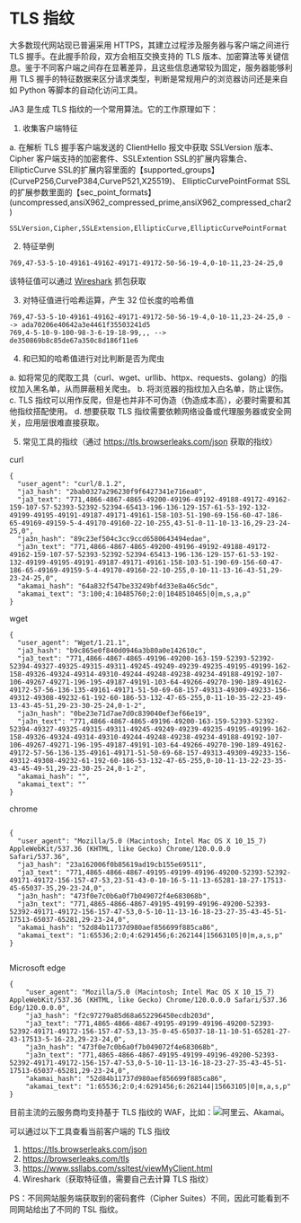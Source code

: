 # TLS 指纹

<ImgView title="TLS 指纹" url="https://z.wiki/autoupload/20240113/o2WU.186X163-image.png" />

大多数现代网站现已普遍采用 HTTPS，其建立过程涉及服务器与客户端之间进行 TLS 握手。在此握手阶段，双方会相互交换支持的 TLS 版本、加密算法等关键信息。鉴于不同客户端之间存在显著差异，且这些信息通常较为固定，服务器能够利用 TLS 握手的特征数据来区分请求类型，判断是常规用户的浏览器访问还是来自如 Python 等脚本的自动化访问工具。

JA3 是生成 TLS 指纹的一个常用算法。它的工作原理如下：

1. 收集客户端特征

  a. 在解析 TLS 握手客户端发送的 ClientHello 报文中获取 SSLVersion 版本、Cipher 客户端支持的加密套件、SSLExtention SSL的扩展内容集合、 EllipticCurve SSL的扩展内容里面的【supported_groups】(CurveP256,CurveP384,CurveP521,X25519)、 EllipticCurvePointFormat SSL的扩展参数里面的【sec_point_formats】(uncompressed,ansiX962_compressed_prime,ansiX962_compressed_char2)


```
SSLVersion,Cipher,SSLExtension,EllipticCurve,EllipticCurvePointFormat
```

2. 特征举例

```
769,47-53-5-10-49161-49162-49171-49172-50-56-19-4,0-10-11,23-24-25,0
```

该特征值可以通过 [Wireshark](https://www.wireshark.org/) 抓包获取


<ImgView title="TLS 指纹" url="https://6.z.wiki/autoupload/20240113/XiPV.760X1248-image.png" />

<ImgView title="TLS 指纹" url="https://5.z.wiki/autoupload/20240113/o3vv.611X998-image.png" />

3. 对特征值进行哈希运算，产生 32 位长度的哈希值

  ```
769,47-53-5-10-49161-49162-49171-49172-50-56-19-4,0-10-11,23-24-25,0 --> ada70206e40642a3e4461f35503241d5
769,4-5-10-9-100-98-3-6-19-18-99,,, --> de350869b8c85de67a350c8d186f11e6
  ```

4. 和已知的哈希值进行对比判断是否为爬虫

  a. 如将常见的爬取工具（curl、wget、urllib、httpx、requests、golang）的指纹加入黑名单，从而屏蔽相关爬虫。
  b. 将浏览器的指纹加入白名单，防止误伤。
  c. TLS 指纹可以用作反爬，但是也并非不可伪造（伪造成本高），必要时需要和其他指纹搭配使用。
  d. 想要获取 TLS 指纹需要依赖网络设备或代理服务器或安全网关，应用层很难直接获取。


5. 常见工具的指纹（通过 https://tls.browserleaks.com/json 获取的指纹）


curl

```
{
  "user_agent": "curl/8.1.2",
  "ja3_hash": "2bab0327a296230f9f6427341e716ea0",
  "ja3_text": "771,4866-4867-4865-49200-49196-49192-49188-49172-49162-159-107-57-52393-52392-52394-65413-196-136-129-157-61-53-192-132-49199-49195-49191-49187-49171-49161-158-103-51-190-69-156-60-47-186-65-49169-49159-5-4-49170-49160-22-10-255,43-51-0-11-10-13-16,29-23-24-25,0",
  "ja3n_hash": "89c23ef504c3cc9ccd6580643494edae",
  "ja3n_text": "771,4866-4867-4865-49200-49196-49192-49188-49172-49162-159-107-57-52393-52392-52394-65413-196-136-129-157-61-53-192-132-49199-49195-49191-49187-49171-49161-158-103-51-190-69-156-60-47-186-65-49169-49159-5-4-49170-49160-22-10-255,0-10-11-13-16-43-51,29-23-24-25,0",
  "akamai_hash": "64a832f547be33249bf4d33e8a46c5dc",
  "akamai_text": "3:100;4:10485760;2:0|1048510465|0|m,s,a,p"
}

```


wget

```
{
  "user_agent": "Wget/1.21.1",
  "ja3_hash": "b9c865e0f840d0946a3b80a0e142610c",
  "ja3_text": "771,4866-4867-4865-49196-49200-163-159-52393-52392-52394-49327-49325-49315-49311-49245-49249-49239-49235-49195-49199-162-158-49326-49324-49314-49310-49244-49248-49238-49234-49188-49192-107-106-49267-49271-196-195-49187-49191-103-64-49266-49270-190-189-49162-49172-57-56-136-135-49161-49171-51-50-69-68-157-49313-49309-49233-156-49312-49308-49232-61-192-60-186-53-132-47-65-255,0-11-10-35-22-23-49-13-43-45-51,29-23-30-25-24,0-1-2",
  "ja3n_hash": "0be23e71d7ae7d0c839040ef3ef66e19",
  "ja3n_text": "771,4866-4867-4865-49196-49200-163-159-52393-52392-52394-49327-49325-49315-49311-49245-49249-49239-49235-49195-49199-162-158-49326-49324-49314-49310-49244-49248-49238-49234-49188-49192-107-106-49267-49271-196-195-49187-49191-103-64-49266-49270-190-189-49162-49172-57-56-136-135-49161-49171-51-50-69-68-157-49313-49309-49233-156-49312-49308-49232-61-192-60-186-53-132-47-65-255,0-10-11-13-22-23-35-43-45-49-51,29-23-30-25-24,0-1-2",
  "akamai_hash": "",
  "akamai_text": ""
}

```



chrome

```

{
  "user_agent": "Mozilla/5.0 (Macintosh; Intel Mac OS X 10_15_7) AppleWebKit/537.36 (KHTML, like Gecko) Chrome/120.0.0.0 Safari/537.36",
  "ja3_hash": "23a162006f0b85619ad19cb155e69511",
  "ja3_text": "771,4865-4866-4867-49195-49199-49196-49200-52393-52392-49171-49172-156-157-47-53,23-51-43-0-10-16-5-11-13-65281-18-27-17513-45-65037-35,29-23-24,0",
  "ja3n_hash": "473f0e7c0b6a0f7b049072f4e683068b",
  "ja3n_text": "771,4865-4866-4867-49195-49199-49196-49200-52393-52392-49171-49172-156-157-47-53,0-5-10-11-13-16-18-23-27-35-43-45-51-17513-65037-65281,29-23-24,0",
  "akamai_hash": "52d84b11737d980aef856699f885ca86",
  "akamai_text": "1:65536;2:0;4:6291456;6:262144|15663105|0|m,a,s,p"
}


```



Microsoft edge

```
{
    "user_agent": "Mozilla/5.0 (Macintosh; Intel Mac OS X 10_15_7) AppleWebKit/537.36 (KHTML, like Gecko) Chrome/120.0.0.0 Safari/537.36 Edg/120.0.0.0",
    "ja3_hash": "f2c97279a85d68a652296450ecdb203d",
    "ja3_text": "771,4865-4866-4867-49195-49199-49196-49200-52393-52392-49171-49172-156-157-47-53,13-35-0-45-65037-18-11-10-51-65281-27-43-17513-5-16-23,29-23-24,0",
    "ja3n_hash": "473f0e7c0b6a0f7b049072f4e683068b",
    "ja3n_text": "771,4865-4866-4867-49195-49199-49196-49200-52393-52392-49171-49172-156-157-47-53,0-5-10-11-13-16-18-23-27-35-43-45-51-17513-65037-65281,29-23-24,0",
    "akamai_hash": "52d84b11737d980aef856699f885ca86",
    "akamai_text": "1:65536;2:0;4:6291456;6:262144|15663105|0|m,a,s,p"
}

```




目前主流的云服务商均支持基于 TLS 指纹的 WAF，比如：![阿里云](https://playground.z.wiki/search/page?keyword=%E9%98%BF%E9%87%8C%E4%BA%91)、Akamai。


可以通过以下工具查看当前客户端的 TLS 指纹
1.  https://tls.browserleaks.com/json
2. https://browserleaks.com/tls
3. https://www.ssllabs.com/ssltest/viewMyClient.html
4. Wireshark（获取特征值，需要自己去计算 TLS 指纹）

PS：不同网站服务端获取到的密码套件（Cipher Suites）不同，因此可能看到不同网站给出了不同的 TSL 指纹。

<ImgView title="TSL指纹" url="https://z.wiki/autoupload/20240113/fFbL.128X433-image.png" />


